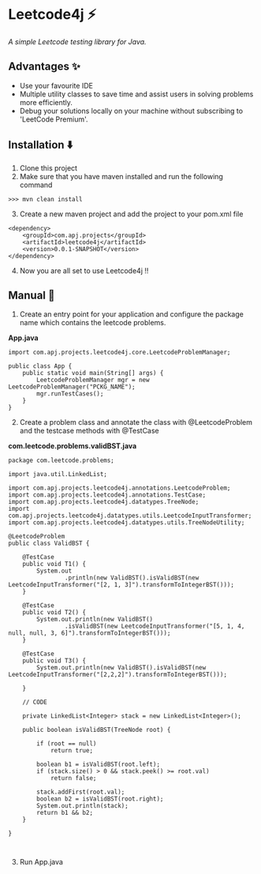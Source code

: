 # Leetcode4j ⚡

*A simple Leetcode testing library for Java.*

## Advantages ✨

* Use your favourite IDE
* Multiple utility classes to save time and assist users in solving problems more efficiently.
* Debug your solutions locally on your machine without subscribing to 'LeetCode Premium'.

## **Installation** ⬇️

1. Clone this project
2. Make sure that you have maven installed and run the following command
```
>>> mvn clean install
```
3. Create a new maven project and add the project to your pom.xml file
```
<dependency>
    <groupId>com.apj.projects</groupId>
    <artifactId>leetcode4j</artifactId>
    <version>0.0.1-SNAPSHOT</version>
</dependency>
```
4. Now you are all set to use Leetcode4j !!


## **Manual** 📖

1. Create an entry point for your application and configure the package name which contains the leetcode problems.
 
**App.java**
```
import com.apj.projects.leetcode4j.core.LeetcodeProblemManager;

public class App {
    public static void main(String[] args) {
        LeetcodeProblemManager mgr = new LeetcodeProblemManager("PCKG_NAME");
        mgr.runTestCases();
    }
}

```
2. Create a problem class and annotate the class with @LeetcodeProblem and the testcase methods with @TestCase

**com.leetcode.problems.validBST.java**
```
package com.leetcode.problems;

import java.util.LinkedList;

import com.apj.projects.leetcode4j.annotations.LeetcodeProblem;
import com.apj.projects.leetcode4j.annotations.TestCase;
import com.apj.projects.leetcode4j.datatypes.TreeNode;
import com.apj.projects.leetcode4j.datatypes.utils.LeetcodeInputTransformer;
import com.apj.projects.leetcode4j.datatypes.utils.TreeNodeUtility;

@LeetcodeProblem
public class ValidBST {

	@TestCase
	public void T1() {
		System.out
				.println(new ValidBST().isValidBST(new LeetcodeInputTransformer("[2, 1, 3]").transformToIntegerBST()));
	}

	@TestCase
	public void T2() {
		System.out.println(new ValidBST()
				.isValidBST(new LeetcodeInputTransformer("[5, 1, 4, null, null, 3, 6]").transformToIntegerBST()));
	}

	@TestCase
	public void T3() {
		System.out.println(new ValidBST().isValidBST(new LeetcodeInputTransformer("[2,2,2]").transformToIntegerBST()));

	}

    // CODE

	private LinkedList<Integer> stack = new LinkedList<Integer>();

	public boolean isValidBST(TreeNode root) {

		if (root == null)
			return true;

		boolean b1 = isValidBST(root.left);
		if (stack.size() > 0 && stack.peek() >= root.val)
			return false;

		stack.addFirst(root.val);
		boolean b2 = isValidBST(root.right);
		System.out.println(stack);
		return b1 && b2;
	}

}



```
3. Run App.java
